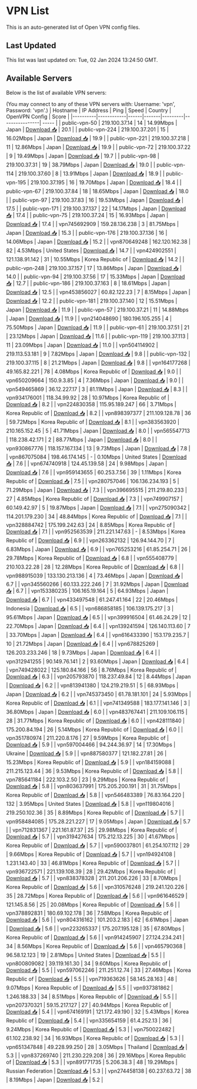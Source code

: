 # VPN List

This is an auto-generated list of Open VPN config files.

## Last Updated

This list was last updated on: Tue, 02 Jan 2024 13:24:50 GMT.

## Available Servers

Below is the list of available VPN servers:

(You may connect to any of these VPN servers with: Username: 'vpn', Password: 'vpn'.)
| Hostname | IP Address | Ping | Speed | Country | OpenVPN Config | Score |
|----------|------------|------|-------|---------|----------------| ----- |
| public-vpn-50 | 219.100.37.14 | 14 | 14.99Mbps | Japan | [Download 📥](./configs/server_0_JP.ovpn) | 20.1 |
| public-vpn-224 | 219.100.37.201 | 15 | 16.02Mbps | Japan | [Download 📥](./configs/server_1_JP.ovpn) | 19.9 |
| public-vpn-221 | 219.100.37.218 | 11 | 12.86Mbps | Japan | [Download 📥](./configs/server_2_JP.ovpn) | 19.9 |
| public-vpn-72 | 219.100.37.22 | 9 | 19.49Mbps | Japan | [Download 📥](./configs/server_3_JP.ovpn) | 19.7 |
| public-vpn-98 | 219.100.37.31 | 19 | 38.79Mbps | Japan | [Download 📥](./configs/server_4_JP.ovpn) | 19.0 |
| public-vpn-114 | 219.100.37.60 | 8 | 13.91Mbps | Japan | [Download 📥](./configs/server_5_JP.ovpn) | 18.9 |
| public-vpn-195 | 219.100.37.195 | 16 | 19.70Mbps | Japan | [Download 📥](./configs/server_6_JP.ovpn) | 18.4 |
| public-vpn-67 | 219.100.37.84 | 18 | 18.65Mbps | Japan | [Download 📥](./configs/server_7_JP.ovpn) | 18.0 |
| public-vpn-97 | 219.100.37.83 | 16 | 19.53Mbps | Japan | [Download 📥](./configs/server_8_JP.ovpn) | 17.5 |
| public-vpn-171 | 219.100.37.137 | 22 | 14.17Mbps | Japan | [Download 📥](./configs/server_9_JP.ovpn) | 17.4 |
| public-vpn-75 | 219.100.37.24 | 15 | 16.93Mbps | Japan | [Download 📥](./configs/server_10_JP.ovpn) | 17.4 |
| vpn745692909 | 159.28.136.238 | 3 | 81.75Mbps | Japan | [Download 📥](./configs/server_11_JP.ovpn) | 15.3 |
| public-vpn-176 | 219.100.37.136 | 16 | 14.06Mbps | Japan | [Download 📥](./configs/server_12_JP.ovpn) | 15.2 |
| vpn870649248 | 162.120.162.38 | 82 | 4.53Mbps | United States | [Download 📥](./configs/server_13_US.ovpn) | 14.7 |
| vpn424902551 | 121.138.91.142 | 31 | 10.55Mbps | Korea Republic of | [Download 📥](./configs/server_14_KR.ovpn) | 14.2 |
| public-vpn-248 | 219.100.37.157 | 17 | 13.86Mbps | Japan | [Download 📥](./configs/server_15_JP.ovpn) | 14.0 |
| public-vpn-94 | 219.100.37.56 | 17 | 15.33Mbps | Japan | [Download 📥](./configs/server_16_JP.ovpn) | 12.7 |
| public-vpn-186 | 219.100.37.163 | 8 | 18.61Mbps | Japan | [Download 📥](./configs/server_17_JP.ovpn) | 12.5 |
| vpn453856027 | 60.82.122.23 | 7 | 8.15Mbps | Japan | [Download 📥](./configs/server_18_JP.ovpn) | 12.2 |
| public-vpn-181 | 219.100.37.140 | 12 | 15.51Mbps | Japan | [Download 📥](./configs/server_19_JP.ovpn) | 11.9 |
| public-vpn-57 | 219.100.37.21 | 11 | 14.88Mbps | Japan | [Download 📥](./configs/server_20_JP.ovpn) | 11.9 |
| vpn214048690 | 180.196.105.255 | 4 | 75.50Mbps | Japan | [Download 📥](./configs/server_21_JP.ovpn) | 11.9 |
| public-vpn-61 | 219.100.37.51 | 21 | 23.12Mbps | Japan | [Download 📥](./configs/server_22_JP.ovpn) | 11.6 |
| public-vpn-119 | 219.100.37.113 | 11 | 23.09Mbps | Japan | [Download 📥](./configs/server_23_JP.ovpn) | 11.0 |
| vpn504114902 | 219.113.53.181 | 9 | 7.82Mbps | Japan | [Download 📥](./configs/server_24_JP.ovpn) | 9.8 |
| public-vpn-132 | 219.100.37.115 | 8 | 21.21Mbps | Japan | [Download 📥](./configs/server_25_JP.ovpn) | 9.8 |
| vpn164177268 | 49.165.82.221 | 78 | 4.08Mbps | Korea Republic of | [Download 📥](./configs/server_26_KR.ovpn) | 9.0 |
| vpn650209664 | 150.9.3.85 | 4 | 7.36Mbps | Japan | [Download 📥](./configs/server_27_JP.ovpn) | 9.0 |
| vpn549465869 | 36.12.227.17 | 3 | 81.11Mbps | Japan | [Download 📥](./configs/server_28_JP.ovpn) | 8.3 |
| vpn934176001 | 118.34.99.92 | 28 | 10.97Mbps | Korea Republic of | [Download 📥](./configs/server_29_KR.ovpn) | 8.2 |
| vpn224830358 | 115.95.189.247 | 66 | 3.71Mbps | Korea Republic of | [Download 📥](./configs/server_30_KR.ovpn) | 8.2 |
| vpn898397377 | 211.109.128.78 | 36 | 59.72Mbps | Korea Republic of | [Download 📥](./configs/server_31_KR.ovpn) | 8.1 |
| vpn383563920 | 210.165.152.45 | 5 | 41.71Mbps | Japan | [Download 📥](./configs/server_32_JP.ovpn) | 8.0 |
| vpn565547713 | 118.238.42.171 | 2 | 88.77Mbps | Japan | [Download 📥](./configs/server_33_JP.ovpn) | 8.0 |
| vpn930867776 | 118.157.167.134 | 13 | 9.73Mbps | Japan | [Download 📥](./configs/server_34_JP.ovpn) | 7.8 |
| vpn867075084 | 198.46.174.145 | - | 0.10Mbps | United States | [Download 📥](./configs/server_35_US.ovpn) | 7.6 |
| vpn674740918 | 124.45.139.58 | 24 | 9.98Mbps | Japan | [Download 📥](./configs/server_36_JP.ovpn) | 7.6 |
| vpn959143655 | 60.253.7.56 | 39 | 1.11Mbps | Korea Republic of | [Download 📥](./configs/server_37_KR.ovpn) | 7.5 |
| vpn280757046 | 106.136.234.193 | 5 | 71.29Mbps | Japan | [Download 📥](./configs/server_38_JP.ovpn) | 7.3 |
| vpn396695515 | 211.219.80.233 | 27 | 4.85Mbps | Korea Republic of | [Download 📥](./configs/server_39_KR.ovpn) | 7.3 |
| vpn749907157 | 60.149.42.97 | 5 | 19.87Mbps | Japan | [Download 📥](./configs/server_40_JP.ovpn) | 7.1 |
| vpn275090342 | 114.201.179.230 | 34 | 48.84Mbps | Korea Republic of | [Download 📥](./configs/server_41_KR.ovpn) | 7.1 |
| vpn328884742 | 175.199.242.63 | 24 | 8.85Mbps | Korea Republic of | [Download 📥](./configs/server_42_KR.ovpn) | 7.1 |
| vpn952563539 | 211.221.147.63 | - | 8.53Mbps | Korea Republic of | [Download 📥](./configs/server_43_KR.ovpn) | 6.9 |
| vpn263362132 | 126.94.144.70 | 7 | 6.83Mbps | Japan | [Download 📥](./configs/server_44_JP.ovpn) | 6.9 |
| vpn765253216 | 61.85.254.71 | 26 | 29.78Mbps | Korea Republic of | [Download 📥](./configs/server_45_KR.ovpn) | 6.8 |
| vpn555408779 | 210.103.22.28 | 28 | 12.28Mbps | Korea Republic of | [Download 📥](./configs/server_46_KR.ovpn) | 6.8 |
| vpn988915039 | 133.130.213.136 | 4 | 73.46Mbps | Japan | [Download 📥](./configs/server_47_JP.ovpn) | 6.7 |
| vpn345560266 | 60.133.222.246 | 7 | 31.92Mbps | Japan | [Download 📥](./configs/server_48_JP.ovpn) | 6.7 |
| vpn153380235 | 106.165.19.164 | 5 | 64.93Mbps | Japan | [Download 📥](./configs/server_49_JP.ovpn) | 6.7 |
| vpn433497548 | 61.247.41.164 | 22 | 20.46Mbps | Indonesia | [Download 📥](./configs/server_50_ID.ovpn) | 6.5 |
| vpn686858185 | 106.139.175.217 | 3 | 95.61Mbps | Japan | [Download 📥](./configs/server_51_JP.ovpn) | 6.5 |
| vpn399916504 | 61.46.24.29 | 12 | 22.70Mbps | Japan | [Download 📥](./configs/server_52_JP.ovpn) | 6.4 |
| vpn139241594 | 126.140.113.60 | 7 | 33.70Mbps | Japan | [Download 📥](./configs/server_53_JP.ovpn) | 6.4 |
| vpn616433390 | 153.179.235.7 | 10 | 21.72Mbps | Japan | [Download 📥](./configs/server_54_JP.ovpn) | 6.4 |
| vpn678825269 | 126.203.233.246 | 18 | 9.73Mbps | Japan | [Download 📥](./configs/server_55_JP.ovpn) | 6.4 |
| vpn312941255 | 90.149.76.141 | 2 | 93.60Mbps | Japan | [Download 📥](./configs/server_56_JP.ovpn) | 6.4 |
| vpn749428022 | 125.180.84.166 | 56 | 8.76Mbps | Korea Republic of | [Download 📥](./configs/server_57_KR.ovpn) | 6.3 |
| vpn205793870 | 118.237.49.84 | 12 | 8.44Mbps | Japan | [Download 📥](./configs/server_58_JP.ovpn) | 6.2 |
| vpn813941380 | 124.219.219.51 | 5 | 68.93Mbps | Japan | [Download 📥](./configs/server_59_JP.ovpn) | 6.2 |
| vpn745373450 | 61.78.181.101 | 24 | 5.93Mbps | Korea Republic of | [Download 📥](./configs/server_60_KR.ovpn) | 6.1 |
| vpn741349588 | 183.177.141.146 | 3 | 36.80Mbps | Japan | [Download 📥](./configs/server_61_JP.ovpn) | 6.0 |
| vpn483767441 | 211.109.106.115 | 28 | 31.77Mbps | Korea Republic of | [Download 📥](./configs/server_62_KR.ovpn) | 6.0 |
| vpn428111840 | 175.200.84.194 | 26 | 5.14Mbps | Korea Republic of | [Download 📥](./configs/server_63_KR.ovpn) | 6.0 |
| vpn351780974 | 211.220.8.176 | 27 | 9.59Mbps | Korea Republic of | [Download 📥](./configs/server_64_KR.ovpn) | 5.9 |
| vpn597004466 | 94.244.36.97 | 14 | 17.30Mbps | Ukraine | [Download 📥](./configs/server_65_UA.ovpn) | 5.9 |
| vpn887580377 | 121.182.27.81 | 26 | 15.23Mbps | Korea Republic of | [Download 📥](./configs/server_66_KR.ovpn) | 5.9 |
| vpn184159088 | 211.215.123.44 | 36 | 9.53Mbps | Korea Republic of | [Download 📥](./configs/server_67_KR.ovpn) | 5.8 |
| vpn785641184 | 222.103.2.50 | 23 | 9.29Mbps | Korea Republic of | [Download 📥](./configs/server_68_KR.ovpn) | 5.8 |
| vpn803637991 | 175.205.200.191 | 31 | 31.75Mbps | Korea Republic of | [Download 📥](./configs/server_69_KR.ovpn) | 5.8 |
| vpn546483389 | 76.83.164.220 | 132 | 3.95Mbps | United States | [Download 📥](./configs/server_70_US.ovpn) | 5.8 |
| vpn119804016 | 219.250.102.36 | 35 | 8.89Mbps | Korea Republic of | [Download 📥](./configs/server_71_KR.ovpn) | 5.7 |
| vpn958484085 | 175.28.221.227 | 17 | 9.05Mbps | Japan | [Download 📥](./configs/server_72_JP.ovpn) | 5.7 |
| vpn712831367 | 221.161.87.37 | 25 | 29.98Mbps | Korea Republic of | [Download 📥](./configs/server_73_KR.ovpn) | 5.7 |
| vpn319427634 | 175.212.13.225 | 30 | 41.67Mbps | Korea Republic of | [Download 📥](./configs/server_74_KR.ovpn) | 5.7 |
| vpn590037801 | 61.254.107.112 | 29 | 9.66Mbps | Korea Republic of | [Download 📥](./configs/server_75_KR.ovpn) | 5.7 |
| vpn194924108 | 1.231.143.40 | 33 | 46.81Mbps | Korea Republic of | [Download 📥](./configs/server_76_KR.ovpn) | 5.7 |
| vpn936722571 | 221.139.108.39 | 28 | 29.42Mbps | Korea Republic of | [Download 📥](./configs/server_77_KR.ovpn) | 5.7 |
| vpn838378328 | 211.201.206.226 | 33 | 8.70Mbps | Korea Republic of | [Download 📥](./configs/server_78_KR.ovpn) | 5.6 |
| vpn310576248 | 219.241.120.226 | 35 | 28.72Mbps | Korea Republic of | [Download 📥](./configs/server_79_KR.ovpn) | 5.6 |
| vpn961646529 | 121.145.8.56 | 25 | 20.08Mbps | Korea Republic of | [Download 📥](./configs/server_80_KR.ovpn) | 5.6 |
| vpn378892831 | 180.69.102.178 | 36 | 7.58Mbps | Korea Republic of | [Download 📥](./configs/server_81_KR.ovpn) | 5.6 |
| vpn804316162 | 101.203.2.183 | 62 | 6.61Mbps | Japan | [Download 📥](./configs/server_82_JP.ovpn) | 5.6 |
| vpn223265337 | 175.207.195.128 | 35 | 67.80Mbps | Korea Republic of | [Download 📥](./configs/server_83_KR.ovpn) | 5.6 |
| vpn914245907 | 27.124.234.241 | 34 | 8.56Mbps | Korea Republic of | [Download 📥](./configs/server_84_KR.ovpn) | 5.6 |
| vpn465790368 | 96.58.12.123 | 19 | 2.81Mbps | United States | [Download 📥](./configs/server_85_US.ovpn) | 5.5 |
| vpn800809082 | 39.119.161.30 | 34 | 9.60Mbps | Korea Republic of | [Download 📥](./configs/server_86_KR.ovpn) | 5.5 |
| vpn597062246 | 211.251.12.74 | 33 | 27.46Mbps | Korea Republic of | [Download 📥](./configs/server_87_KR.ovpn) | 5.5 |
| vpn719363626 | 58.145.28.163 | 48 | 9.07Mbps | Korea Republic of | [Download 📥](./configs/server_88_KR.ovpn) | 5.5 |
| vpn937381862 | 1.246.188.33 | 34 | 8.51Mbps | Korea Republic of | [Download 📥](./configs/server_89_KR.ovpn) | 5.5 |
| vpn207370321 | 59.15.217.127 | 27 | 40.94Mbps | Korea Republic of | [Download 📥](./configs/server_90_KR.ovpn) | 5.4 |
| vpn674169191 | 121.172.49.190 | 32 | 5.43Mbps | Korea Republic of | [Download 📥](./configs/server_91_KR.ovpn) | 5.4 |
| vpn335654159 | 61.4.252.13 | 36 | 9.24Mbps | Korea Republic of | [Download 📥](./configs/server_92_KR.ovpn) | 5.3 |
| vpn750022482 | 61.102.238.92 | 34 | 16.93Mbps | Korea Republic of | [Download 📥](./configs/server_93_KR.ovpn) | 5.3 |
| vpn651347848 | 49.228.99.250 | 28 | 3.05Mbps | Thailand | [Download 📥](./configs/server_94_TH.ovpn) | 5.3 |
| vpn837269740 | 211.230.229.208 | 36 | 29.16Mbps | Korea Republic of | [Download 📥](./configs/server_95_KR.ovpn) | 5.3 |
| vpn891771735 | 5.206.38.3 | 48 | 19.29Mbps | Russian Federation | [Download 📥](./configs/server_96_RU.ovpn) | 5.3 |
| vpn274458138 | 60.237.63.72 | 38 | 8.19Mbps | Japan | [Download 📥](./configs/server_97_JP.ovpn) | 5.2 |
